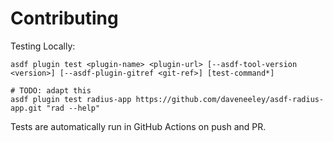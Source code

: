 # Contributing

Testing Locally:

```shell
asdf plugin test <plugin-name> <plugin-url> [--asdf-tool-version <version>] [--asdf-plugin-gitref <git-ref>] [test-command*]

# TODO: adapt this
asdf plugin test radius-app https://github.com/daveneeley/asdf-radius-app.git "rad --help"
```

Tests are automatically run in GitHub Actions on push and PR.
